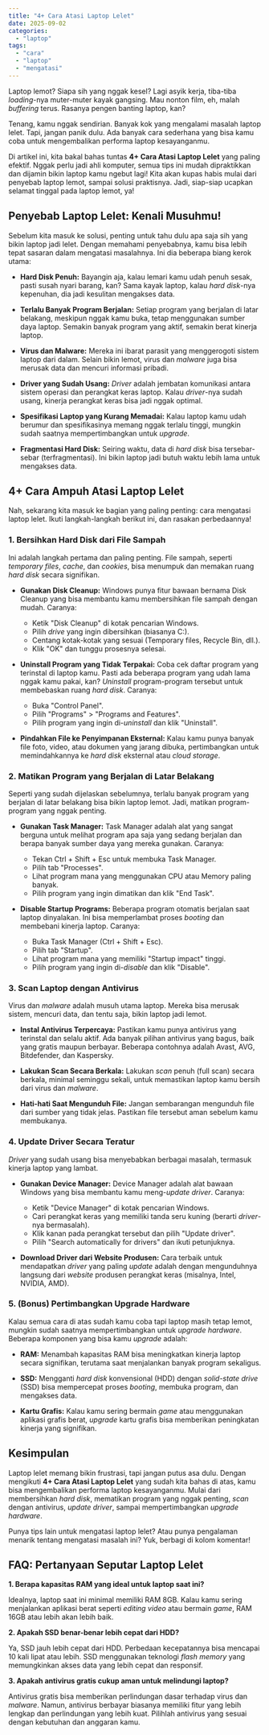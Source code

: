 ```yaml
---
title: "4+ Cara Atasi Laptop Lelet"
date: 2025-09-02
categories: 
  - "laptop"
tags: 
  - "cara"
  - "laptop"
  - "mengatasi"
---
```


Laptop lemot? Siapa sih yang nggak kesel? Lagi asyik kerja, tiba-tiba _loading_\-nya muter-muter kayak gangsing. Mau nonton film, eh, malah _buffering_ terus. Rasanya pengen banting laptop, kan?

Tenang, kamu nggak sendirian. Banyak kok yang mengalami masalah laptop lelet. Tapi, jangan panik dulu. Ada banyak cara sederhana yang bisa kamu coba untuk mengembalikan performa laptop kesayanganmu.

Di artikel ini, kita bakal bahas tuntas **4+ Cara Atasi Laptop Lelet** yang paling efektif. Nggak perlu jadi ahli komputer, semua tips ini mudah dipraktikkan dan dijamin bikin laptop kamu ngebut lagi! Kita akan kupas habis mulai dari penyebab laptop lemot, sampai solusi praktisnya. Jadi, siap-siap ucapkan selamat tinggal pada laptop lemot, ya!

## Penyebab Laptop Lelet: Kenali Musuhmu!

Sebelum kita masuk ke solusi, penting untuk tahu dulu apa saja sih yang bikin laptop jadi lelet. Dengan memahami penyebabnya, kamu bisa lebih tepat sasaran dalam mengatasi masalahnya. Ini dia beberapa biang kerok utama:

- **Hard Disk Penuh:** Bayangin aja, kalau lemari kamu udah penuh sesak, pasti susah nyari barang, kan? Sama kayak laptop, kalau _hard disk_\-nya kepenuhan, dia jadi kesulitan mengakses data.
    
- **Terlalu Banyak Program Berjalan:** Setiap program yang berjalan di latar belakang, meskipun nggak kamu buka, tetap menggunakan sumber daya laptop. Semakin banyak program yang aktif, semakin berat kinerja laptop.
    
- **Virus dan Malware:** Mereka ini ibarat parasit yang menggerogoti sistem laptop dari dalam. Selain bikin lemot, virus dan _malware_ juga bisa merusak data dan mencuri informasi pribadi.
    
- **Driver yang Sudah Usang:** _Driver_ adalah jembatan komunikasi antara sistem operasi dan perangkat keras laptop. Kalau _driver_\-nya sudah usang, kinerja perangkat keras bisa jadi nggak optimal.
    
- **Spesifikasi Laptop yang Kurang Memadai:** Kalau laptop kamu udah berumur dan spesifikasinya memang nggak terlalu tinggi, mungkin sudah saatnya mempertimbangkan untuk _upgrade_.
    
- **Fragmentasi Hard Disk:** Seiring waktu, data di _hard disk_ bisa tersebar-sebar (terfragmentasi). Ini bikin laptop jadi butuh waktu lebih lama untuk mengakses data.
    

## 4+ Cara Ampuh Atasi Laptop Lelet

Nah, sekarang kita masuk ke bagian yang paling penting: cara mengatasi laptop lelet. Ikuti langkah-langkah berikut ini, dan rasakan perbedaannya!

### 1\. Bersihkan Hard Disk dari File Sampah

Ini adalah langkah pertama dan paling penting. File sampah, seperti _temporary files_, _cache_, dan _cookies_, bisa menumpuk dan memakan ruang _hard disk_ secara signifikan.

- **Gunakan Disk Cleanup:** Windows punya fitur bawaan bernama Disk Cleanup yang bisa membantu kamu membersihkan file sampah dengan mudah. Caranya:
    
    - Ketik "Disk Cleanup" di kotak pencarian Windows.
    - Pilih _drive_ yang ingin dibersihkan (biasanya C:).
    - Centang kotak-kotak yang sesuai (Temporary files, Recycle Bin, dll.).
    - Klik "OK" dan tunggu prosesnya selesai.
- **Uninstall Program yang Tidak Terpakai:** Coba cek daftar program yang terinstal di laptop kamu. Pasti ada beberapa program yang udah lama nggak kamu pakai, kan? _Uninstall_ program-program tersebut untuk membebaskan ruang _hard disk_. Caranya:
    
    - Buka "Control Panel".
    - Pilih "Programs" > "Programs and Features".
    - Pilih program yang ingin di-_uninstall_ dan klik "Uninstall".
- **Pindahkan File ke Penyimpanan Eksternal:** Kalau kamu punya banyak file foto, video, atau dokumen yang jarang dibuka, pertimbangkan untuk memindahkannya ke _hard disk_ eksternal atau _cloud storage_.
    

### 2\. Matikan Program yang Berjalan di Latar Belakang

Seperti yang sudah dijelaskan sebelumnya, terlalu banyak program yang berjalan di latar belakang bisa bikin laptop lemot. Jadi, matikan program-program yang nggak penting.

- **Gunakan Task Manager:** Task Manager adalah alat yang sangat berguna untuk melihat program apa saja yang sedang berjalan dan berapa banyak sumber daya yang mereka gunakan. Caranya:
    
    - Tekan Ctrl + Shift + Esc untuk membuka Task Manager.
    - Pilih tab "Processes".
    - Lihat program mana yang menggunakan CPU atau Memory paling banyak.
    - Pilih program yang ingin dimatikan dan klik "End Task".
- **Disable Startup Programs:** Beberapa program otomatis berjalan saat laptop dinyalakan. Ini bisa memperlambat proses _booting_ dan membebani kinerja laptop. Caranya:
    
    - Buka Task Manager (Ctrl + Shift + Esc).
    - Pilih tab "Startup".
    - Lihat program mana yang memiliki "Startup impact" tinggi.
    - Pilih program yang ingin di-_disable_ dan klik "Disable".

### 3\. Scan Laptop dengan Antivirus

Virus dan _malware_ adalah musuh utama laptop. Mereka bisa merusak sistem, mencuri data, dan tentu saja, bikin laptop jadi lemot.

- **Instal Antivirus Terpercaya:** Pastikan kamu punya antivirus yang terinstal dan selalu aktif. Ada banyak pilihan antivirus yang bagus, baik yang gratis maupun berbayar. Beberapa contohnya adalah Avast, AVG, Bitdefender, dan Kaspersky.
    
- **Lakukan Scan Secara Berkala:** Lakukan _scan_ penuh (full scan) secara berkala, minimal seminggu sekali, untuk memastikan laptop kamu bersih dari virus dan _malware_.
    
- **Hati-hati Saat Mengunduh File:** Jangan sembarangan mengunduh file dari sumber yang tidak jelas. Pastikan file tersebut aman sebelum kamu membukanya.
    

### 4\. Update Driver Secara Teratur

_Driver_ yang sudah usang bisa menyebabkan berbagai masalah, termasuk kinerja laptop yang lambat.

- **Gunakan Device Manager:** Device Manager adalah alat bawaan Windows yang bisa membantu kamu meng-_update driver_. Caranya:
    
    - Ketik "Device Manager" di kotak pencarian Windows.
    - Cari perangkat keras yang memiliki tanda seru kuning (berarti _driver_\-nya bermasalah).
    - Klik kanan pada perangkat tersebut dan pilih "Update driver".
    - Pilih "Search automatically for drivers" dan ikuti petunjuknya.
- **Download Driver dari Website Produsen:** Cara terbaik untuk mendapatkan _driver_ yang paling _update_ adalah dengan mengunduhnya langsung dari _website_ produsen perangkat keras (misalnya, Intel, NVIDIA, AMD).
    

### 5\. (Bonus) Pertimbangkan Upgrade Hardware

Kalau semua cara di atas sudah kamu coba tapi laptop masih tetap lemot, mungkin sudah saatnya mempertimbangkan untuk _upgrade hardware_. Beberapa komponen yang bisa kamu _upgrade_ adalah:

- **RAM:** Menambah kapasitas RAM bisa meningkatkan kinerja laptop secara signifikan, terutama saat menjalankan banyak program sekaligus.
    
- **SSD:** Mengganti _hard disk_ konvensional (HDD) dengan _solid-state drive_ (SSD) bisa mempercepat proses _booting_, membuka program, dan mengakses data.
    
- **Kartu Grafis:** Kalau kamu sering bermain _game_ atau menggunakan aplikasi grafis berat, _upgrade_ kartu grafis bisa memberikan peningkatan kinerja yang signifikan.
    

## Kesimpulan

Laptop lelet memang bikin frustrasi, tapi jangan putus asa dulu. Dengan mengikuti **4+ Cara Atasi Laptop Lelet** yang sudah kita bahas di atas, kamu bisa mengembalikan performa laptop kesayanganmu. Mulai dari membersihkan _hard disk_, mematikan program yang nggak penting, _scan_ dengan antivirus, _update driver_, sampai mempertimbangkan _upgrade hardware_.

Punya tips lain untuk mengatasi laptop lelet? Atau punya pengalaman menarik tentang mengatasi masalah ini? Yuk, berbagi di kolom komentar!

## FAQ: Pertanyaan Seputar Laptop Lelet

**1\. Berapa kapasitas RAM yang ideal untuk laptop saat ini?**

Idealnya, laptop saat ini minimal memiliki RAM 8GB. Kalau kamu sering menjalankan aplikasi berat seperti _editing video_ atau bermain _game_, RAM 16GB atau lebih akan lebih baik.

**2\. Apakah SSD benar-benar lebih cepat dari HDD?**

Ya, SSD jauh lebih cepat dari HDD. Perbedaan kecepatannya bisa mencapai 10 kali lipat atau lebih. SSD menggunakan teknologi _flash memory_ yang memungkinkan akses data yang lebih cepat dan responsif.

**3\. Apakah antivirus gratis cukup aman untuk melindungi laptop?**

Antivirus gratis bisa memberikan perlindungan dasar terhadap virus dan _malware_. Namun, antivirus berbayar biasanya memiliki fitur yang lebih lengkap dan perlindungan yang lebih kuat. Pilihlah antivirus yang sesuai dengan kebutuhan dan anggaran kamu.
